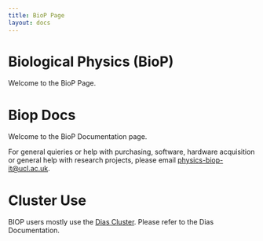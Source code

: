 ```yaml
---
title: BioP Page
layout: docs
---
```


# Biological Physics (BioP)

Welcome to the BioP Page.

# Biop Docs

Welcome to the BioP Documentation page. 

For general quieries or help with purchasing, software, hardware acquisition or general help with research projects, please email [physics-biop-it@ucl.ac.uk](mailto:physics-biop-it@ucl.ac.uk). 

# Cluster Use
BIOP users mostly use the [Dias Cluster](../clusters/dias.md). Please refer to the Dias Documentation.